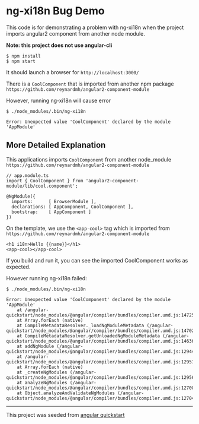 # ng-xi18n Bug Demo

This code is for demonstrating a problem with ng-xi18n when the project imports angular2 component from another node module.

**Note: this project does not use angular-cli**

```
$ npm install
$ npm start
```

It should launch a browser for `http://localhost:3000/`

There is a `CoolComponent` that is imported from another npm package `https://github.com/reynardmh/angular2-component-module`

However, running ng-xi18n will cause error

```
$ ./node_modules/.bin/ng-xi18n

Error: Unexpected value 'CoolComponent' declared by the module 'AppModule'
```

## More Detailed Explanation

This applications imports `CoolComponent` from another node_module `https://github.com/reynardmh/angular2-component-module`

```
// app.module.ts
import { CoolComponent } from 'angular2-component-module/lib/cool.component';

@NgModule({
  imports:      [ BrowserModule ],
  declarations: [ AppComponent, CoolComponent ],
  bootstrap:    [ AppComponent ]
})
```

On the template, we use the `<app-cool>` tag which is imported from `https://github.com/reynardmh/angular2-component-module`

```
<h1 i18n>Hello {{name}}</h1>
<app-cool></app-cool>
```

If you build and run it, you can see the imported CoolComponent works as expected.

However running ng-xi18n failed:

```
$ ./node_modules/.bin/ng-xi18n

Error: Unexpected value 'CoolComponent' declared by the module 'AppModule'
    at /angular-quickstart/node_modules/@angular/compiler/bundles/compiler.umd.js:14725:29
    at Array.forEach (native)
    at CompileMetadataResolver._loadNgModuleMetadata (/angular-quickstart/node_modules/@angular/compiler/bundles/compiler.umd.js:14702:56)
    at CompileMetadataResolver.getUnloadedNgModuleMetadata (/angular-quickstart/node_modules/@angular/compiler/bundles/compiler.umd.js:14636:23)
    at addNgModule (/angular-quickstart/node_modules/@angular/compiler/bundles/compiler.umd.js:12944:43)
    at /angular-quickstart/node_modules/@angular/compiler/bundles/compiler.umd.js:12957:16
    at Array.forEach (native)
    at _createNgModules (/angular-quickstart/node_modules/@angular/compiler/bundles/compiler.umd.js:12956:28)
    at analyzeNgModules (/angular-quickstart/node_modules/@angular/compiler/bundles/compiler.umd.js:12700:16)
    at Object.analyzeAndValidateNgModules (/angular-quickstart/node_modules/@angular/compiler/bundles/compiler.umd.js:12704:20)
```

---
This project was seeded from [angular quickstart](https://github.com/angular/quickstart)
